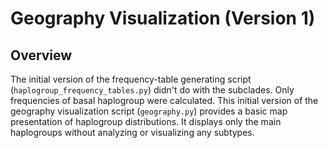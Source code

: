 # Geography Visualization (Version 1)

## Overview
The initial version of the frequency-table generating script (`haplogroup_frequency_tables.py`) didn't do with the subclades. Only frequencies of basal haplogroup were calculated.
This initial version of the geography visualization script (`geography.py`) provides a basic map presentation of haplogroup distributions. It displays only the main haplogroups without analyzing or visualizing any subtypes.

